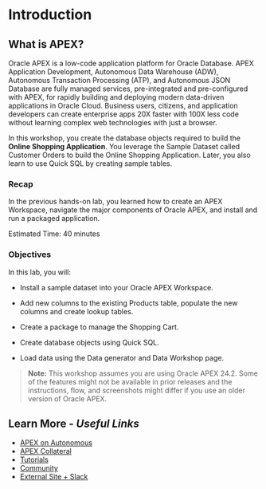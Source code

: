 # Introduction

## **What is APEX?**

Oracle APEX is a low-code application platform for Oracle Database. APEX Application Development, Autonomous Data Warehouse (ADW), Autonomous Transaction Processing (ATP), and Autonomous JSON Database are fully managed services, pre-integrated and pre-configured with APEX, for rapidly building and deploying modern data-driven applications in Oracle Cloud. Business users, citizens, and application developers can create enterprise apps 20X faster with 100X less code without learning complex web technologies with just a browser.

In this workshop, you create the database objects required to build the **Online Shopping Application**. You leverage the Sample Dataset called Customer Orders to build the Online Shopping Application. Later, you also learn to use Quick SQL by creating sample tables.

### Recap

In the previous hands-on lab, you learned how to create an APEX Workspace, navigate the major components of Oracle APEX, and install and run a packaged application.

Estimated Time: 40 minutes

### Objectives

In this lab, you will:

- Install a sample dataset into your Oracle APEX Workspace.

- Add new columns to the existing Products table, populate the new columns and create lookup tables.

- Create a package to manage the Shopping Cart.

- Create database objects using Quick SQL.

- Load data using the Data generator and Data Workshop page.

> **Note:** This workshop assumes you are using Oracle APEX 24.2. Some of the features might not be available in prior releases and the instructions, flow, and screenshots might differ if you use an older version of Oracle APEX.

## Learn More - *Useful Links*

- [APEX on Autonomous](https://apex.oracle.com/autonomous)
- [APEX Collateral](https://www.oracle.com/database/technologies/appdev/apex/collateral.html)
- [Tutorials](https://apex.oracle.com/en/learn/tutorials)
- [Community](https://apex.oracle.com/community)
- [External Site + Slack](http://apex.world)
